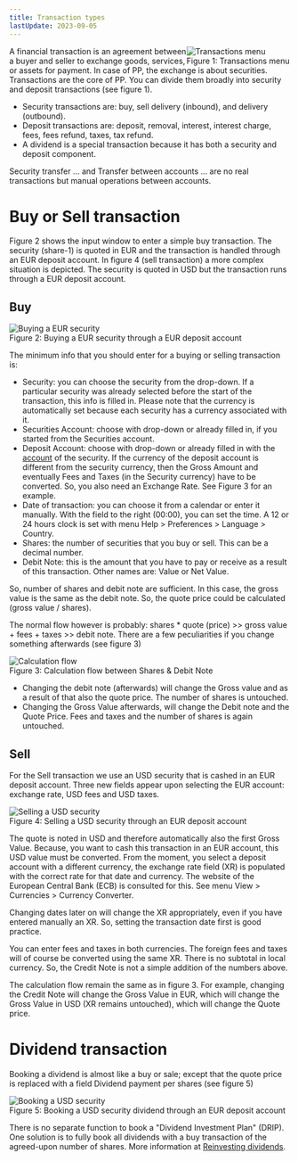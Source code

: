 ```yaml
---
title: Transaction types
lastUpdate: 2023-09-05
---
```

<div style="float: right;">
<img src="../images/transaction-2023-06-23-10-27-29.png" alt="Transactions menu"  />
<figcaption> Figure 1: Transactions menu</figcaption>
</div>
A financial transaction is an agreement between a buyer and seller to exchange goods, services, or assets for payment. In case of PP, the exchange is about securities. Transactions are the core of PP. You can divide them broadly into security and deposit transactions (see figure 1).

- Security transactions are: buy, sell delivery (inbound), and delivery (outbound).
- Deposit transactions are: deposit, removal, interest, interest charge, fees, fees refund, taxes, tax refund.
- A dividend is a special transaction because it has both a security and deposit component.

Security transfer ... and Transfer between accounts ... are no real transactions but manual operations between accounts.

# Buy or Sell transaction
Figure 2 shows the input window to enter a simple buy transaction. The security (share-1) is quoted in EUR and the transaction is handled through an EUR deposit account. In figure 4 (sell transaction) a more complex situation is depicted. The security is quoted in USD but the transaction runs through a EUR deposit account.

## Buy

<img src="../images/transaction-2023-06-25a.svg" alt="Buying a EUR security" style="zoom:100%;" />
<figcaption> Figure 2: Buying a EUR security through a EUR deposit account</figcaption>

The minimum info that you should enter for a buying or selling transaction is:

  - Security: you can choose the security from the drop-down. If a particular security was already selected before the start of the transaction, this info is filled in. Please note that the currency is automatically set because each security has a currency associated with it.
  - Securities Account: choose with drop-down or already filled in, if you started from the Securities account.
  - Deposit Account: choose with drop-down or already filled in with the [account](account.md) of the security. If the currency of the deposit account is different from the security currency, then the Gross Amount and eventually Fees and Taxes (in the Security currency) have to be converted. So, you also need an Exchange Rate. See Figure 3 for an example.
  - Date of transaction: you can choose it from a calendar or enter it manually. With the field to the right (00:00), you can set the time. A 12 or 24 hours clock is set with menu Help > Preferences > Language > Country.
  - Shares: the number of securities that you buy or sell. This can be a decimal number.
  - Debit Note: this is the amount that you have to pay or receive as a result of this transaction. Other names are: Value or Net Value.

So, number of shares and debit note are sufficient. In this case, the gross value is the same as the debit note. So, the quote price could be calculated (gross value / shares).

The normal flow however is probably: shares * quote (price) >> gross value + fees + taxes >> debit note. There are a few peculiarities if you change something afterwards (see figure 3)


<img src="../images/transaction-2023-06-25b.svg" alt="Calculation flow" style="zoom:100%;" />
<figcaption> Figure 3: Calculation flow between Shares & Debit Note</figcaption>

-  Changing the debit note (afterwards) will change the Gross value and as a result of that also the quote price. The number of shares is untouched.
- Changing the Gross Value afterwards, will change the Debit note and the Quote Price. Fees and taxes and the number of shares is again untouched.

## Sell
For the Sell transaction we use an USD security that is cashed in an EUR deposit account. Three new fields appear upon selecting the EUR account: exchange rate, USD fees and USD taxes.

<img src="../images/transaction-2023-06-25c.svg" alt="Selling a USD security" style="zoom:100%;" />
<figcaption> Figure 4: Selling a USD security through an EUR deposit account</figcaption>

The quote is noted in USD and therefore automatically also the first Gross Value. 
Because, you want to cash this transaction in an EUR account, this USD value must be converted. From the moment, you select a deposit account with a different currency, the exchange rate field (XR) is populated with the correct rate for that date and currency. The website of the European Central Bank (ECB) is consulted for this. See menu View > Currencies > Currency Converter.

Changing dates later on will change the XR appropriately, even if you have entered manually an XR. So, setting the transaction date first is good practice.

You can enter fees and taxes in both currencies. The foreign fees and taxes will of course be converted using the same XR. There is no subtotal in local currency. So, the Credit Note is not a simple addition of the numbers above.

The calculation flow remain the same as in figure 3. For example, changing the Credit Note will change the Gross Value in EUR, which will change the Gross Value in USD (XR remains untouched), which will change the Quote price.

# Dividend transaction
Booking a dividend is almost like a buy or sale; except that the quote price is replaced with a field Dividend payment per shares (see figure 5)

<img src="../images/transaction-2023-06-25d.svg" alt="Booking a USD security" style="zoom:100%;" />
<figcaption> Figure 5: Booking a USD security dividend through an EUR deposit account</figcaption>

There is no separate function to book a "Dividend Investment Plan" (DRIP). One solution is to fully book all dividends with a buy transaction of the agreed-upon number of shares. More information at [Reinvesting dividends](../procedures/reinvesting-dividends).
